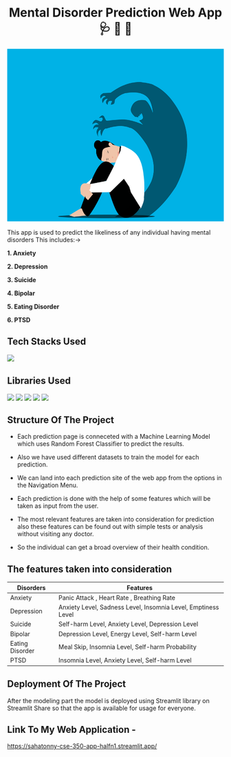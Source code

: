 <h1 align="center">
             Mental Disorder Prediction Web App 🩺 💊 💉
</h1>
  
  <img src="Mental Disorders Prediction.png" alt="Mental Disorders Prediction logo" style="height: 400px; width:750px;"/>


This app is used to predict the likeliness of any individual having mental disorders
This includes:->

**1. Anxiety**

**2. Depression**

**3. Suicide**

**4. Bipolar**

**5. Eating Disorder**

**6. PTSD**

## Tech Stacks Used

<img src="https://img.shields.io/badge/python%20-%2314354C.svg?&style=for-the-badge&logo=python&logoColor=white"/>

## Libraries Used

<img src="https://img.shields.io/badge/numpy%20-%2314354C.svg?&style=for-the-badge&logo=numpy&logoColor=white"/> <img src="https://img.shields.io/badge/pandas%20-%2314354C.svg?&style=for-the-badge&logo=pandas&logoColor=white"/> <img src="https://img.shields.io/badge/plotly%20-%2314354C.svg?&style=for-the-badge&logo=plotly&logoColor=white"/>
<img src="https://img.shields.io/badge/streamlit%20-%2314354C.svg?&style=for-the-badge&logo=streamlit&logoColor=white"/> <img src="https://img.shields.io/badge/scikitlearn%20-%2314354C.svg?&style=for-the-badge&logo=scikitlearn&logoColor=white"/>

## Structure Of The Project

- Each prediction page is conneceted with a Machine Learning Model which uses Random Forest Classifier to predict the results.
- Also we have used different datasets to train the model for each prediction.
- We can land into each prediction site of the web app from the options in the Navigation Menu.


- Each prediction is done with the help of some features which will be taken as input from the user.
- The most relevant features are taken into consideration for prediction also these features can be found out with simple tests or analysis without visiting any doctor.
- So the individual can get a broad overview of their health condition.

## The features taken into consideration

| Disorders | Features |
| - | - |
| Anxiety | Panic Attack , Heart Rate , Breathing Rate |
| Depression | Anxiety Level, Sadness Level, Insomnia Level, Emptiness Level  |
| Suicide | Self-harm Level, Anxiety Level, Depression Level |
| Bipolar |  Depression Level, Energy Level, Self-harm Level |
| Eating Disorder | Meal Skip, Insomnia Level, Self-harm Probability |
| PTSD | Insomnia Level, Anxiety Level, Self-harm Level | 


## Deployment Of The Project

After the modeling part the model is deployed using Streamlit library on Streamlit Share so that the app is available for usage for everyone.

## Link To My Web Application -

https://sahatonny-cse-350-app-halfn1.streamlit.app/

